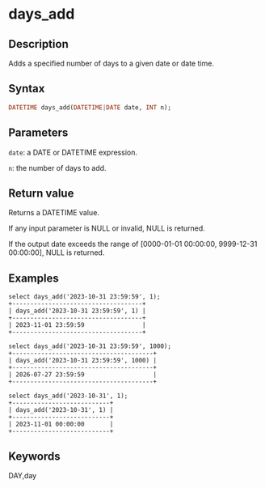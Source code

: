 ---
---

# days_add

## Description

Adds a specified number of days to a given date or date time.

## Syntax

```Haskell
DATETIME days_add(DATETIME|DATE date, INT n);
```

## Parameters

`date`: a DATE or DATETIME expression.

`n`: the number of days to add.

## Return value

Returns a DATETIME value.

If any input parameter is NULL or invalid, NULL is returned.

If the output date exceeds the range of [0000-01-01 00:00:00, 9999-12-31 00:00:00], NULL is returned.

## Examples

```Plain Text
select days_add('2023-10-31 23:59:59', 1);
+------------------------------------+
| days_add('2023-10-31 23:59:59', 1) |
+------------------------------------+
| 2023-11-01 23:59:59                |
+------------------------------------+

select days_add('2023-10-31 23:59:59', 1000);
+---------------------------------------+
| days_add('2023-10-31 23:59:59', 1000) |
+---------------------------------------+
| 2026-07-27 23:59:59                   |
+---------------------------------------+

select days_add('2023-10-31', 1);
+---------------------------+
| days_add('2023-10-31', 1) |
+---------------------------+
| 2023-11-01 00:00:00       |
+---------------------------+
```

## Keywords

DAY,day
